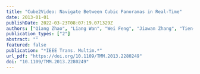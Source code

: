```yaml
---
title: "Cube2Video: Navigate Between Cubic Panoramas in Real-Time"
date: 2013-01-01
publishDate: 2022-03-23T08:07:19.071329Z
authors: ["Qiang Zhao", "Liang Wan", "Wei Feng", "Jiawan Zhang", "Tien-Tsin Wong"]
publication_types: ["2"]
abstract: ""
featured: false
publication: "*IEEE Trans. Multim.*"
url_pdf: "https://doi.org/10.1109/TMM.2013.2280249"
doi: "10.1109/TMM.2013.2280249"
---
```



